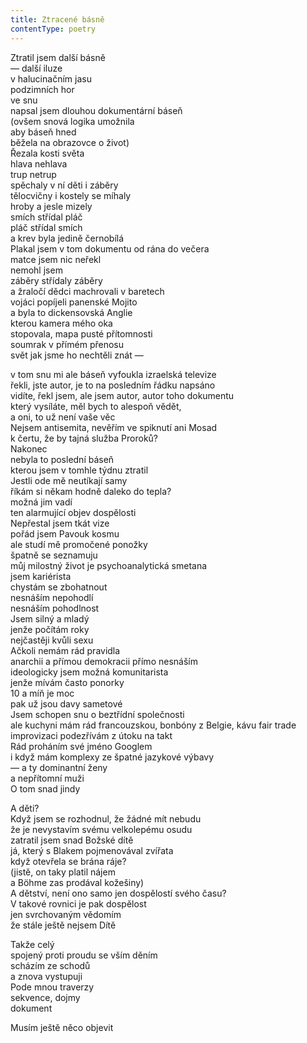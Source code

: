 ```yaml
---
title: Ztracené básně
contentType: poetry
---
```


<section>

Ztratil jsem další básně  
— další iluze  
v halucinačním jasu  
podzimních hor  
ve snu  
napsal jsem dlouhou dokumentární báseň  
(ovšem snová logika umožnila  
aby báseň hned  
běžela na obrazovce o život)  
Řezala kosti světa  
hlava nehlava  
trup netrup  
spěchaly v ní děti i záběry  
tělocvičny i kostely se míhaly  
hroby a jesle mizely  
smích střídal pláč  
pláč střídal smích  
a krev byla jedině černobílá  
Plakal jsem v tom dokumentu od rána do večera  
matce jsem nic neřekl  
nemohl jsem  
záběry střídaly záběry  
a žraločí dědci machrovali v baretech  
vojáci popíjeli panenské Mojito  
a byla to dickensovská Anglie  
kterou kamera mého oka  
stopovala, mapa pusté přítomnosti  
soumrak v přímém přenosu  
svět jak jsme ho nechtěli znát —

</section>

<section>

v tom snu mi ale báseň vyfoukla izraelská televize  
řekli, jste autor, je to na posledním řádku napsáno  
vidíte, řekl jsem, ale jsem autor, autor toho dokumentu  
který vysíláte, měl bych to alespoň vědět,  
a oni, to už není vaše věc  
Nejsem antisemita, nevěřím ve spiknutí ani Mosad  
k čertu, že by tajná služba Proroků?  
Nakonec  
nebyla to poslední báseň  
kterou jsem v tomhle týdnu ztratil  
Jestli ode mě neutíkají samy  
říkám si někam hodně daleko do tepla?  
možná jim vadí  
ten alarmující objev dospělosti  
Nepřestal jsem tkát vize  
pořád jsem Pavouk kosmu  
ale studí mě promočené ponožky  
špatně se seznamuju  
můj milostný život je psychoanalytická smetana  
jsem kariérista  
chystám se zbohatnout  
nesnáším nepohodlí  
nesnáším pohodlnost  
Jsem silný a mladý  
jenže počítám roky  
nejčastěji kvůli sexu  
Ačkoli nemám rád pravidla  
anarchii a přímou demokracii přímo nesnáším  
ideologicky jsem možná komunitarista  
jenže mívám často ponorky  
10 a míň je moc  
pak už jsou davy sametové  
Jsem schopen snu o beztřídní společnosti  
ale kuchyni mám rád francouzskou, bonbóny z Belgie, kávu fair trade  
improvizaci podezřívám z útoku na takt  
Rád proháním své jméno Googlem  
i když mám komplexy ze špatné jazykové výbavy  
— a ty dominantní ženy  
a nepřítomní muži  
O tom snad jindy

</section>

<section>

A děti?  
Když jsem se rozhodnul, že žádné mít nebudu  
že je nevystavím svému velkolepému osudu  
zatratil jsem snad Božské dítě  
já, který s Blakem pojmenovával zvířata  
když otevřela se brána ráje?  
(jistě, on taky platil nájem  
a Böhme zas prodával kožešiny)  
A dětství, není ono samo jen dospělostí svého času?  
V takové rovnici je pak dospělost  
jen svrchovaným vědomím  
že stále ještě nejsem Dítě

</section>

<section>

Takže celý  
spojený proti proudu se vším děním  
scházím ze schodů  
a znova vystupuji  
Pode mnou traverzy  
sekvence, dojmy  
dokument

</section>

<section>

Musím ještě něco objevit

</section>
